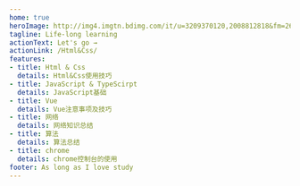 ```yaml
---
home: true
heroImage: http://img4.imgtn.bdimg.com/it/u=3209370120,2008812818&fm=26&gp=0.jpg
tagline: Life-long learning
actionText: Let's go →
actionLink: /Html&Css/
features:
- title: Html & Css
  details: Html&Css使用技巧
- title: JavaScript & TypeScirpt
  details: JavaScript基础
- title: Vue
  details: Vue注意事项及技巧
- title: 网络
  details: 网络知识总结
- title: 算法
  details: 算法总结
- title: chrome
  details: chrome控制台的使用
footer: As long as I love study
---
```


